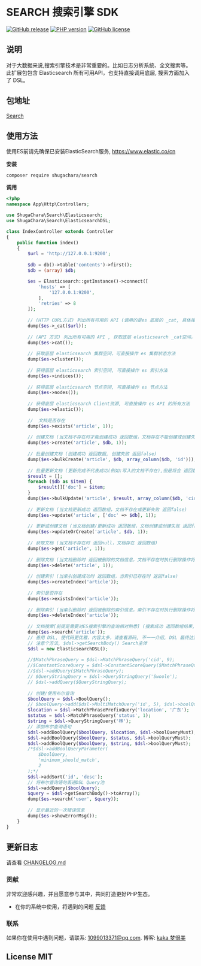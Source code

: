 # SEARCH 搜索引擎 SDK

[![GitHub release](https://img.shields.io/github/release/shugachara/search.svg)](https://github.com/shugachara/search/releases)
[![PHP version](https://img.shields.io/badge/php-%3E%207-orange.svg)](https://github.com/php/php-src)
[![GitHub license](https://img.shields.io/badge/license-MIT-blue.svg)](#LICENSE)

## 说明

对于大数据来说,搜索引擎技术是非常重要的。比如日志分析系统、全文搜索等。<br />
此扩展包包含 Elasticsearch 所有可用API，也支持直接调用底层, 搜索方面加入了 DSL。

## 包地址

[Search](https://packagist.org/packages/shugachara/search)

## 使用方法

使用ES前请先确保已安装ElasticSearch服务, https://www.elastic.co/cn

**安装**

```
composer require shugachara/search
```

**调用**

```php
<?php
namespace App\Http\Controllers;

use ShugaChara\Search\Elasticsearch;
use ShugaChara\Search\ElasticsearchDSL;

class IndexController extends Controller
{
    public function index()
    {
        $url = 'http://127.0.0.1:9200';
        
        $db = db()->table('contents')->first();
        $db = (array) $db;

        $es = Elasticsearch::getInstance()->connect([
            'hosts' => [
                '127.0.0.1:9200',
            ],
            'retries' => 8
        ]);
        
        // (HTTP CURL方式) 列出所有可用的 API (调用的是es 底层的 _cat, 具体操作可参考es官方文档， 几个参数可用-也可以查看该方法源码)
        dump($es->_cat($url));
        
        // (API 方式) 列出所有可用的 API , 获取底层 elasticsearch _cat空间，可直接操作 es _cat方法, 具体api列表和 $this->_cat() 类似。
        dump($es->cat());
        
        // 获取底层 elasticsearch 集群空间，可直接操作 es 集群状态方法
        dump($es->cluster());
        
        // 获得底层 elasticsearch 索引空间, 可直接操作 es 索引方法
        dump($es->indices());
        
        // 获得底层 elasticsearch 节点空间, 可直接操作 es 节点方法
        dump($es->nodes());
        
        // 获得底层 elasticsearch Client资源, 可直接操作 es API 的所有方法
        dump($es->elastic());
        
        //  文档是否存在
        dump($es->exists('article', 1));  
        
        // 创建文档 (当文档不存在时才能创建成功 返回数组，文档存在不能创建或创建失败 返回false)
        dump($es->create('article', $db, 1));
        
        // 批量创建文档 (创建成功 返回数据, 创建失败 返回false)
        dump($es->bulkCreate('article', $db, array_column($db, 'id')));
        
        // 批量更新文档 (更新完成不代表成功(例如:写入的文档不存在),但是将会 返回数据(里面有status/errors检查是否更新成功), 更新失败 返回false)
        $result = [];
        foreach ($db as $item) {
            $result[]['doc'] = $item;
        }
        dump($es->bulkUpdate('article', $result, array_column($db, 'cid')));
        
        // 更新文档 (当文档更新成功 返回数组，文档不存在或更新失败 返回false)
        dump($es->update('article', ['doc' => $db], 1));
        
        // 更新或创建文档 (当文档创建/更新成功 返回数组，文档创建或创建失败 返回false)
        dump($es->updateOrCreate('article', $db, 1));
        
        // 获取文档 (当文档不存在时 返回null，文档存在 返回数组)
        dump($es->get('article', 1));
        
        // 删除文档 (当文档删除时 返回被删除的文档信息，文档不存在时执行删除操作将会 返回true)
        dump($es->delete('article', 1));
        
        // 创建索引 (当索引创建成功时 返回数组，当索引已存在时 返回false)
        dump($es->createIndex('article'));
        
        // 索引是否存在
        dump($es->existsIndex('article'));
        
        // 删除索引 (当索引删除时 返回被删除的索引信息，索引不存在时执行删除操作将会 返回true
        dump($es->deleteIndex('article'));
        
        // 文档搜索[前提是需要对ES搜索引擎的查询相对熟悉] (搜索成功 返回数组结果, 搜索失败 返回null)
        dump($es->search('article'));
        // 善用 DSL, 使代码更优雅，内容太多，请查看源码, 不一一介绍, DSL 最终达到的目的就是构造出 ES API 可执行的 Query, 然后丢到 ES 执行 Search
        // 注意个方法, $dsl->getSearchBody() Search主体
        $dsl = new ElasticsearchDSL();
        
        //$MatchPhraseQuery = $dsl->MatchPhraseQuery('cid', 9);
        //$ConstantScoreQuery = $dsl->ConstantScoreQuery($MatchPhraseQuery, ['boost' => 1000]);
        //$dsl->addQuery($MatchPhraseQuery);
        // $QueryStringQuery = $dsl->QueryStringQuery('Swoole');
        // $dsl->addQuery($QueryStringQuery);
        
        // 创建/使用布尔查询
        $boolQuery = $dsl->BoolQuery();
        // $boolQuery->add($dsl->MultiMatchQuery('id', 5), $dsl->boolQueryMust);
        $location = $dsl->MatchPhrasePrefixQuery('location', '广东');
        $status = $dsl->MatchPhraseQuery('status', 1);
        $string = $dsl->QueryStringQuery('林');
        // 添加布尔查询语句
        $dsl->addBoolQuery($boolQuery, $location, $dsl->boolQueryMust);
        $dsl->addBoolQuery($boolQuery, $status, $dsl->boolQueryMust);
        $dsl->addBoolQuery($boolQuery, $string, $dsl->boolQueryMust);
        /*$dsl->addBoolQueryParameter(
            $boolQuery,
            'minimum_should_match',
            2
        );*/
        $dsl->addSort('id', 'desc');
        // 将布尔查询语句丢进DSL Query池
        $dsl->addQuery($boolQuery);
        $query = $dsl->getSearchBody()->toArray();
        dump($es->search('user', $query));
        
        // 显示最近的一次错误信息
        dump($es->showErrorMsg());
    }
}
```

## 更新日志

请查看 [CHANGELOG.md](CHANGELOG.md)

### 贡献

非常欢迎感兴趣，并且愿意参与其中，共同打造更好PHP生态。

* 在你的系统中使用，将遇到的问题 [反馈](https://github.com/shugachara/search/issues)

### 联系

如果你在使用中遇到问题，请联系: [1099013371@qq.com](mailto:1099013371@qq.com). 博客: [kaka 梦很美](http://www.ls331.com)

## License MIT